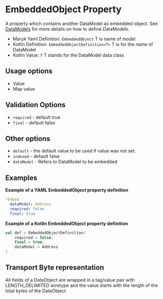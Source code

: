 # EmbeddedObject Property
A property which contains another DataModel as embedded object. See 
[DataModels](../../datamodel.md) for more details on how to define DataModels.

- Maryk Yaml Definition: `EmbeddedObject` T is name of model
- Kotlin Definition: `EmbeddedObjectDefinition<T>` T is for the name of DataModel
- Kotlin Value: `T` T stands for the DataModel data class 

## Usage options
- Value
- Map value

## Validation Options
- `required` - default true
- `final` - default false

## Other options
- `default` - the default value to be used if value was not set.
- `indexed` - default false
- `dataModel` - Refers to DataModel to be embedded

## Examples

**Example of a YAML EmbeddedObject property definition**
```yaml
!Embed
  dataModel: Address
  required: false
  final: true
```

**Example of a Kotlin EmbeddedObject property definition**
```kotlin
val def = EmbeddedObjectDefinition(
    required = false,
    final = true,
    dataModel = Address
)
```

## Transport Byte representation
All fields of a DataObject are wrapped in a tag/value pair with LENGTH_DELIMITED
wiretype and the value starts with the length of the total bytes of the DataObject
